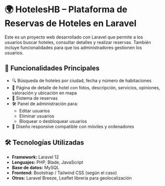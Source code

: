 # 🌍 HotelesHB – Plataforma de Reservas de Hoteles en Laravel

Este es un proyecto web desarrollado con Laravel que permite a los usuarios buscar hoteles, consultar detalles y realizar reservas. También incluye funcionalidades para que los administradores gestionen los usuarios.

## 🚀 Funcionalidades Principales

- 🔍 Búsqueda de hoteles por ciudad, fecha y número de habitaciones
- 🏨 Página de detalle de hotel con fotos, descripción, servicios, opiniones, valoración y ubicación en mapa
- 📅 Sistema de reservas
- 🛠 Panel de administración para:
  - Editar usuarios
  - Eliminar usuarios
  - Bloquear o desbloquear usuarios
- 📱 Diseño responsive compatible con móviles y ordenadores

## 🛠 Tecnologías Utilizadas

- **Framework:** Laravel 12
- **Lenguajes:** PHP, Blade, JavaScript
- **Base de datos:** MySQL
- **Frontend:** Bootstrap / Tailwind CSS (según el caso)
- **Otros:** Laravel Breeze, Leaflet libreria para geolocalización
